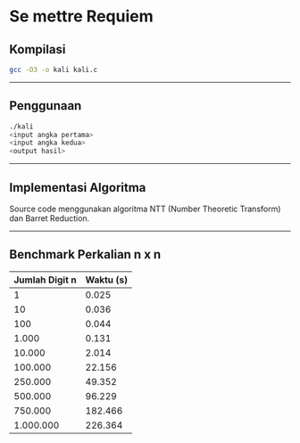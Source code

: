 # Se mettre Requiem
## Kompilasi
```bash
gcc -O3 -o kali kali.c
```
---
## Penggunaan
```bash
./kali
<input angka pertama>
<input angka kedua>
<output hasil>
```
---
## Implementasi Algoritma
Source code menggunakan algoritma NTT (Number Theoretic Transform) dan Barret Reduction.

---
## Benchmark Perkalian n x n
| Jumlah Digit n | Waktu (s)          |
|----------------|--------------------|
| 1              | 0.025              |
| 10             | 0.036              |
| 100            | 0.044              |
| 1.000          | 0.131              |
| 10.000         | 2.014              |
| 100.000        | 22.156             |
| 250.000        | 49.352             |
| 500.000        | 96.229             |
| 750.000        | 182.466            |
| 1.000.000      | 226.364            |
